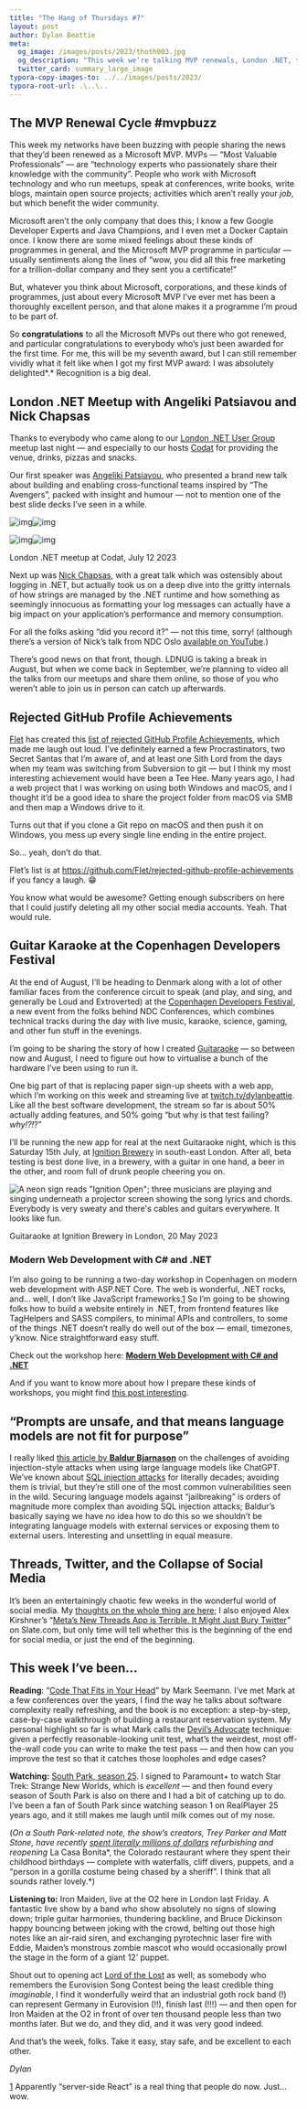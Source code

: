 ```yaml
---
title: "The Hang of Thursdays #7"
layout: post
author: Dylan Beattie
meta:
  og_image: /images/posts/2023/thoth003.jpg
  og_description: "This week we're talking MVP renewals, London .NET, taking Guitaraoke to Denmark, rejected GitHub profile achievements, and social media going into meltdown."
  twitter_card: summary_large_image
typora-copy-images-to: ../../images/posts/2023/
typora-root-url: .\..\..
---
```


## The MVP Renewal Cycle #mvpbuzz

This week my networks have been buzzing with people sharing the news that they’d been renewed as a Microsoft MVP. MVPs — “Most Valuable Professionals” — are “technology experts who passionately share their knowledge with the community”. People who work with Microsoft technology and who run meetups, speak at conferences, write books, write blogs, maintain open source projects; activities which aren’t really your *job*, but which benefit the wider community.

Microsoft aren’t the only company that does this; I know a few Google Developer Experts and Java Champions, and I even met a Docker Captain once. I know there are some mixed feelings about these kinds of programmes in general, and the Microsoft MVP programme in particular — usually sentiments along the lines of “wow, you did all this free marketing for a trillion-dollar company and they sent you a certificate!”

But, whatever you think about Microsoft, corporations, and these kinds of programmes, just about every Microsoft MVP I’ve ever met has been a thoroughly excellent person, and that alone makes it a programme I’m proud to be part of.

So **congratulations** to all the Microsoft MVPs out there who got renewed, and particular congratulations to everybody who’s just been awarded for the first time. For me, this will be my seventh award, but I can still remember vividly what it felt like when I got my first MVP award: I was absolutely delighted*.* Recognition is a big deal.

## London .NET Meetup with Angeliki Patsiavou and Nick Chapsas

Thanks to everybody who came along to our [London .NET User Group](https://www.meetup.com/london-net-user-group/) meetup last night — and especially to our hosts [Codat](https://www.codat.io/) for providing the venue, drinks, pizzas and snacks. 

Our first speaker was [Angeliki Patsiavou](https://twitter.com/a_patsiavou?lang=en-GB), who presented a brand new talk about building and enabling cross-functional teams inspired by “The Avengers”, packed with insight and humour — not to mention one of the best slide decks I’ve seen in a while.

![img](/images/posts/2023/https%3A%2F%2Fsubstack-post-media.s3.amazonaws.com%2Fpublic%2Fimages%2Ff225516e-5b2d-4a2d-9cc1-b97af6d3aa15_6000x3368.jpeg)![img](/images/posts/2023/https%3A%2F%2Fsubstack-post-media.s3.amazonaws.com%2Fpublic%2Fimages%2F2a1d8c87-8f43-4a14-b1b4-919b365eea4b_6000x3368.jpeg)

![img](/images/posts/2023/https%3A%2F%2Fsubstack-post-media.s3.amazonaws.com%2Fpublic%2Fimages%2Fc0fcfc97-9944-40f6-ae23-7d89988681c5_6000x3368.jpeg)![img](/images/posts/2023/https%3A%2F%2Fsubstack-post-media.s3.amazonaws.com%2Fpublic%2Fimages%2F1600c0ea-8fd3-4dcf-8965-7d9078139f13_6000x3368.jpeg)

London .NET meetup at Codat, July 12 2023

Next up was [Nick Chapsas](https://www.youtube.com/@nickchapsas), with a great talk which was ostensibly about logging in .NET, but actually took us on a deep dive into the gritty internals of how strings are managed by the .NET runtime and how something as seemingly innocuous as formatting your log messages can actually have a big impact on your application’s performance and memory consumption.

For all the folks asking “did you record it?” — not this time, sorry! (although there’s a version of Nick’s talk from NDC Oslo [available on YouTube](https://www.youtube.com/watch?v=NlBjVJPkT6M).)

There’s good news on that front, though. LDNUG is taking a break in August, but when we come back in September, we’re planning to video all the talks from our meetups and share them online, so those of you who weren’t able to join us in person can catch up afterwards.

## Rejected GitHub Profile Achievements

[Flet](https://github.com/Flet) has created this [list of rejected GitHub Profile Achievements](https://github.com/Flet/rejected-github-profile-achievements), which made me laugh out loud. I’ve definitely earned a few Procrastinators, two Secret Santas that I’m aware of, and at least one Sith Lord from the days when my team was switching from Subversion to git — but I think my most interesting achievement would have been a Tee Hee. Many years ago, I had a web project that I was working on using both Windows and macOS, and I thought it’d be a good idea to share the project folder from macOS via SMB and then map a Windows drive to it. 

Turns out that if you clone a Git repo on macOS and then push it on Windows, you mess up every single line ending in the entire project. 

So… yeah, don’t do that.

Flet’s list is at https://github.com/Flet/rejected-github-profile-achievements if you fancy a laugh. 😁

You know what would be awesome? Getting enough subscribers on here that I could justify deleting all my other social media accounts. Yeah. That would rule.

## Guitar Karaoke at the Copenhagen Developers Festival

At the end of August, I’ll be heading to Denmark along with a lot of other familiar faces from the conference circuit to speak (and play, and sing, and generally be Loud and Extroverted) at the [Copenhagen Developers Festival](https://cphdevfest.com/), a new event from the folks behind NDC Conferences, which combines technical tracks during the day with live music, karaoke, science, gaming, and other fun stuff in the evenings.

I’m going to be sharing the story of how I created [Guitaraoke](https://guitaraoke.live/) — so between now and August, I need to figure out how to virtualise a bunch of the hardware I’ve been using to run it.

One big part of that is replacing paper sign-up sheets with a web app, which I’m working on this week and streaming live at [twitch.tv/dylanbeattie](https://www.twitch.tv/videos/1869840548). Like all the best software development, the stream so far is about 50% actually adding features, and 50% going “but why is that test failing? *why!?!*?”

I’ll be running the new app for real at the next Guitaraoke night, which is this Saturday 15th July, at [Ignition Brewery](https://ignition.beer/) in south-east London. After all, beta testing is best done live, in a brewery, with a guitar in one hand, a beer in the other, and room full of drunk people cheering you on.

![A neon sign reads "Ignition Open"; three musicians are playing and singing underneath a projector screen showing the song lyrics and chords. Everybody is very sweaty and there's cables and guitars everywhere. It looks like fun.](/images/posts/2023/https%3A%2F%2Fsubstack-post-media.s3.amazonaws.com%2Fpublic%2Fimages%2Fc0ea2539-712f-43f4-af0a-f477683550db_6000x4000.jpeg)

Guitaraoke at Ignition Brewery in London, 20 May 2023

### Modern Web Development with C# and .NET

I’m also going to be running a two-day workshop in Copenhagen on modern web development with ASP.NET Core. The web is wonderful, .NET rocks, and… well, I don’t like JavaScript frameworks.[1](#footnote-1) So I’m going to be showing folks how to build a website entirely in .NET, from frontend features like TagHelpers and SASS compilers, to minimal APIs and controllers, to some of the things .NET doesn’t really do well out of the box — email, timezones, y’know. Nice straightforward easy stuff.

Check out the workshop here: [**Modern Web Development with C# and .NET**](https://cphdevfest.com/workshops/modern-web-development-with-c-and-net/957e969dd365)

And if you want to know more about how I prepare these kinds of workshops, you might find [this post interesting](https://substack.dylanbeattie.net/p/structuring-workshops).

## **“Prompts are unsafe, and that means language models are not fit for purpose”**

I really liked [this article by **Baldur Bjarnason**](https://softwarecrisis.dev/letters/prompts-are-not-fit-for-purpose) on the challenges of avoiding injection-style attacks when using large language models like ChatGPT. We’ve known about [SQL injection attacks](https://owasp.org/www-community/attacks/SQL_Injection) for literally decades; avoiding them is trivial, but they’re still one of the most common vulnerabilities seen in the wild. Securing language models against “jailbreaking” is orders of magnitude more complex than avoiding SQL injection attacks; Baldur’s basically saying we have no idea how to do this so we shouldn’t be integrating language models with external services or exposing them to external users. Interesting and unsettling in equal measure.

## Threads, Twitter, and the Collapse of Social Media

It’s been an entertainingly chaotic few weeks in the wonderful world of social media. My [thoughts on the whole thing are here](https://substack.dylanbeattie.net/p/the-social-meltdown); I also enjoyed Alex Kirshner’s “[Meta’s New Threads App is Terrible. It Might Just Bury Twitter](https://slate.com/technology/2023/07/threads-app-meta-review-twitter-musk-facebook-winner.html)” on Slate.com, but only time will tell whether this is the beginning of the end for social media, or just the end of the beginning.

## This week I’ve been…

**Reading**: “[Code That Fits in Your Head](https://www.oreilly.com/library/view/code-that-fits/9780137464302/)” by Mark Seemann. I’ve met Mark at a few conferences over the years, I find the way he talks about software complexity really refreshing, and the book is no exception: a step-by-step, case-by-case walkthrough of building a restaurant reservation system. My personal highlight so far is what Mark calls the [Devil’s Advocate](https://blog.ploeh.dk/2019/10/07/devils-advocate/) technique: given a perfectly reasonable-looking unit test, what’s the weirdest, most off-the-wall code you can write to make the test pass — and then how can you improve the test so that it catches those loopholes and edge cases?

**Watching:** [South Park, season 25](https://en.wikipedia.org/wiki/South_Park_(season_25)). I signed to Paramount+ to watch Star Trek: Strange New Worlds, which is *excellent* — and then found every season of South Park is also on there and I had a bit of catching up to do. I’ve been a fan of South Park since watching season 1 on RealPlayer 25 years ago, and it still makes me laugh until milk comes out of my nose.

(*On a South Park-related note, the show’s creators, Trey Parker and Matt Stone, have recently* [*spent literally millions of dollars*](https://www.nytimes.com/2023/06/06/us/casa-bonita-restaurant.html) *refurbishing and reopening* La Casa Bonita*, the Colorado restaurant where they spent their childhood birthdays — complete with waterfalls, cliff divers, puppets, and a “person in a gorilla costume being chased by a sheriff”. I think that all sounds rather lovely.*)

**Listening to:** Iron Maiden, live at the O2 here in London last Friday. A fantastic live show by a band who show absolutely no signs of slowing down; triple guitar harmonies, thundering backline, and Bruce Dickinson happy bouncing between joking with the crowd, belting out those high notes like an air-raid siren, and exchanging pyrotechnic laser fire with Eddie, Maiden’s monstrous zombie mascot who would occasionally prowl the stage in the form of a giant 12’ puppet. 

Shout out to opening act [Lord of the Lost](https://www.youtube.com/channel/UCKmi2SZRPoCqXA01qtzIqrw) as well; as somebody who remembers the Eurovision Song Contest being the least credible thing *imaginable*, I find it wonderfully weird that an industrial goth rock band (!) can represent Germany in Eurovision (!!), finish last (!!!) — and then open for Iron Maiden at the O2 in front of over ten thousand people less than two months later. But we do, and they did, and it was very good indeed.

And that’s the week, folks. Take it easy, stay safe, and be excellent to each other.

*Dylan*

[1](#footnote-anchor-1) Apparently “server-side React” is a real thing that people do now. Just… wow.